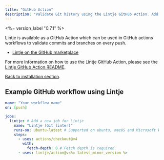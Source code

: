 ```yaml
---
title: "GitHub Action"
description: "Validate Git history using the Lintje GitHub Action. Add Lintje to your GitHub Action workflow to validate commits on every push."
---
```


<%= version_label "0.7.1" %>

Lintje is available as a GitHub Action which can be used in GitHub actions workflows to validate commits and branches on every push.

- [Lintje on the GitHub marketplace](https://github.com/marketplace/actions/lintje)

For more information on how to use the Lintje GitHub Action, please see the [Lintje GitHub Action README](https://github.com/lintje/action#readme).

[Back to installation section](/docs/installation/).

## Example GitHub workflow using Lintje

```yaml
name: "Your workflow name"
on: [push]

jobs:
  lintje: # Add a new job for Lintje
    name: "Lintje (Git linter)"
    runs-on: ubuntu-latest # Supported on ubuntu, macOS and Microsoft Windows
    steps:
      - uses: actions/checkout@v4
        with:
          fetch-depth: 0 # Fetch depth is required
      - uses: lintje/action@v<%= latest_minor_version %>
```
